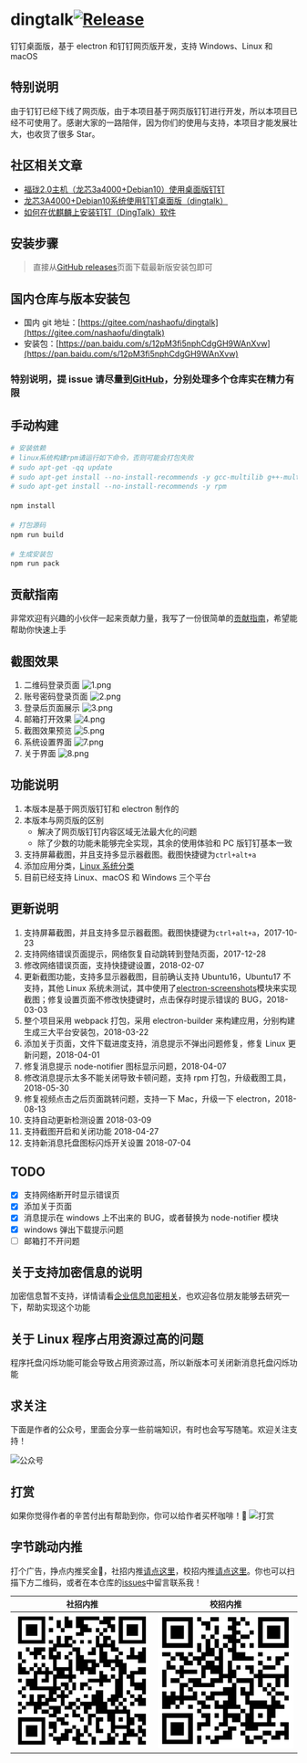 # dingtalk[![Release](https://github.com/nashaofu/dingtalk/actions/workflows/release.yml/badge.svg?branch=master)](https://github.com/nashaofu/dingtalk/actions/workflows/release.yml)

钉钉桌面版，基于 electron 和钉钉网页版开发，支持 Windows、Linux 和 macOS

## 特别说明

由于钉钉已经下线了网页版，由于本项目基于网页版钉钉进行开发，所以本项目已经不可使用了。感谢大家的一路陪伴，因为你们的使用与支持，本项目才能发展壮大，也收货了很多 Star。

## 社区相关文章

- [福珑2.0主机（龙芯3a4000+Debian10）使用桌面版钉钉](https://tieba.baidu.com/p/7215366063)
- [龙芯3A4000+Debian10系统使用钉钉桌面版（dingtalk）](https://b23.tv/MvJO3E)
- [如何在优麒麟上安装钉钉（DingTalk）软件](https://mp.weixin.qq.com/s/0STmE9KJZgR_RNpIiSqFUA)

## 安装步骤

> 直接从[GitHub releases](https://github.com/nashaofu/dingtalk/releases/latest)页面下载最新版安装包即可

## 国内仓库与版本安装包

- 国内 git 地址：[https://gitee.com/nashaofu/dingtalk](https://gitee.com/nashaofu/dingtalk)
- 安装包：[https://pan.baidu.com/s/12pM3fi5nphCdgGH9WAnXvw](https://pan.baidu.com/s/12pM3fi5nphCdgGH9WAnXvw)

### 特别说明，提 issue 请尽量到[GitHub](https://github.com/nashaofu/dingtalk)，分别处理多个仓库实在精力有限

## 手动构建

```bash
# 安装依赖
# linux系统构建rpm请运行如下命令，否则可能会打包失败
# sudo apt-get -qq update
# sudo apt-get install --no-install-recommends -y gcc-multilib g++-multilib
# sudo apt-get install --no-install-recommends -y rpm

npm install

# 打包源码
npm run build

# 生成安装包
npm run pack
```

## 贡献指南

非常欢迎有兴趣的小伙伴一起来贡献力量，我写了一份很简单的[贡献指南](./CONTRIBUTING.md)，希望能帮助你快速上手

## 截图效果

1. 二维码登录页面
   ![1.png](./screenshot/1.png)
2. 账号密码登录页面
   ![2.png](./screenshot/2.png)
3. 登录后页面展示
   ![3.png](./screenshot/3.png)
4. 邮箱打开效果
   ![4.png](./screenshot/4.png)
5. 截图效果预览
   ![5.png](./screenshot/5.png)
6. 系统设置界面
   ![7.png](./screenshot/7.png)
7. 关于界面
   ![8.png](./screenshot/8.png)

## 功能说明

1. 本版本是基于网页版钉钉和 electron 制作的
2. 本版本与网页版的区别
   - 解决了网页版钉钉内容区域无法最大化的问题
   - 除了少数的功能未能够完全实现，其余的使用体验和 PC 版钉钉基本一致
3. 支持屏幕截图，并且支持多显示器截图。截图快捷键为`ctrl+alt+a`
4. 添加应用分类，[Linux 系统分类](https://specifications.freedesktop.org/menu-spec/latest/apa.html#main-category-registry)
5. 目前已经支持 Linux、macOS 和 Windows 三个平台

## 更新说明

1. 支持屏幕截图，并且支持多显示器截图。截图快捷键为`ctrl+alt+a`，2017-10-23
2. 支持网络错误页面提示，网络恢复自动跳转到登陆页面，2017-12-28
3. 修改网络错误页面，支持快捷键设置，2018-02-07
4. 更新截图功能，支持多显示器截图，目前确认支持 Ubuntu16，Ubuntu17 不支持，其他 Linux 系统未测试，其中使用了[electron-screenshots](https://github.com/nashaofu/electron-screenshots)模块来实现截图；修复设置页面不修改快捷键时，点击保存时提示错误的 BUG，2018-03-03
5. 整个项目采用 webpack 打包，采用 electron-builder 来构建应用，分别构建生成三大平台安装包，2018-03-22
6. 添加关于页面，文件下载进度支持，消息提示不弹出问题修复，修复 Linux 更新问题，2018-04-01
7. 修复消息提示 node-notifier 图标显示问题，2018-04-07
8. 修改消息提示太多不能关闭导致卡顿问题，支持 rpm 打包，升级截图工具，2018-05-30
9. 修复视频点击之后页面跳转问题，支持一下 Mac，升级一下 electron，2018-08-13
10. 支持自动更新检测设置 2018-03-09
11. 支持截图开启和关闭功能 2018-04-27
12. 支持新消息托盘图标闪烁开关设置 2018-07-04

## TODO

- [x] 支持网络断开时显示错误页
- [x] 添加关于页面
- [x] 消息提示在 windows 上不出来的 BUG，或者替换为 node-notifier 模块
- [x] windows 弹出下载提示问题
- [ ] 邮箱打不开问题

## 关于支持加密信息的说明

加密信息暂不支持，详情请看[企业信息加密相关](https://github.com/nashaofu/dingtalk/issues/2)，也欢迎各位朋友能够去研究一下，帮助实现这个功能

## 关于 Linux 程序占用资源过高的问题

程序托盘闪烁功能可能会导致占用资源过高，所以新版本可关闭新消息托盘闪烁功能

## 求关注

下面是作者的公众号，里面会分享一些前端知识，有时也会写写随笔。欢迎关注支持！

![公众号](./screenshot/qrcode.jpg)

## 打赏

如果你觉得作者的辛苦付出有帮助到你，你可以给作者买杯咖啡！🤣
![打赏](./screenshot/reward.png)

## 字节跳动内推

打个广告，挣点内推奖金🤪，社招内推[请点这里](https://job.toutiao.com/s/eJT84ta)，校招内推[请点这里](https://jobs.toutiao.com/s/eJTe3L1)。你也可以扫描下方二维码，或者在本仓库的[issues](https://github.com/nashaofu/nashaofu/issues)中留言联系我！

<div align="center">
  <table>
    <thead>
      <tr>
        <th>社招内推</th>
        <th>校招内推</th>
      </tr>
    </thead>
    <tbody>
      <tr>
        <td>
          <img src="https://github.com/nashaofu/nashaofu/raw/master/内推二维码/社招内推.png" width="300" />
        </td>
        <td>
          <img src="https://github.com/nashaofu/nashaofu/raw/master/内推二维码/校招内推.png" width="300" />
        </td>
      </tr>
    </tbody>
  </table>
</div>
